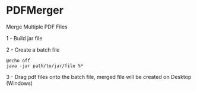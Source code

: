 # PDFMerger
Merge Multiple PDF Files


1 - Build jar file


2 - Create a batch file 

```
@echo off
java -jar path/to/jar/file %*
```

3 - Drag pdf files onto the batch file, merged file will be created on Desktop (Windows)
